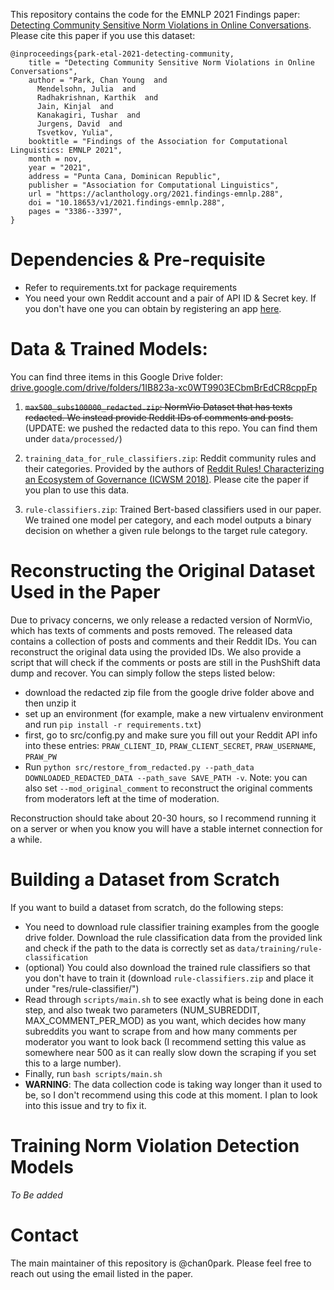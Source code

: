 This repository contains the code for the EMNLP 2021 Findings paper: [Detecting Community Sensitive Norm Violations in Online Conversations](https://aclanthology.org/2021.findings-emnlp.288.pdf). Please cite this paper if you use this dataset:

```
@inproceedings{park-etal-2021-detecting-community,
    title = "Detecting Community Sensitive Norm Violations in Online Conversations",
    author = "Park, Chan Young  and
      Mendelsohn, Julia  and
      Radhakrishnan, Karthik  and
      Jain, Kinjal  and
      Kanakagiri, Tushar  and
      Jurgens, David  and
      Tsvetkov, Yulia",
    booktitle = "Findings of the Association for Computational Linguistics: EMNLP 2021",
    month = nov,
    year = "2021",
    address = "Punta Cana, Dominican Republic",
    publisher = "Association for Computational Linguistics",
    url = "https://aclanthology.org/2021.findings-emnlp.288",
    doi = "10.18653/v1/2021.findings-emnlp.288",
    pages = "3386--3397",
}
```

# Dependencies & Pre-requisite

* Refer to requirements.txt for package requirements
* You need your own Reddit account and a pair of API ID & Secret key. If you don't have one you can obtain by registering an app [here](https://www.reddit.com/prefs/apps/).


# Data & Trained Models:
You can find three items in this Google Drive folder: [drive.google.com/drive/folders/1IB823a-xc0WT9903ECbmBrEdCR8cppFp](https://drive.google.com/drive/folders/1IB823a-xc0WT9903ECbmBrEdCR8cppFp)

1. ~~`max500_subs100000_redacted.zip`: NormVio Dataset that has texts redacted. We instead provide Reddit IDs of comments and posts.~~ (UPDATE: we pushed the redacted data to this repo. You can find them under `data/processed/`)

2. `training_data_for_rule_classifiers.zip`: Reddit community rules and their categories. Provided by the authors of [Reddit Rules! Characterizing an Ecosystem of Governance (ICWSM 2018)](https://ojs.aaai.org/index.php/ICWSM/article/view/15033). Please cite the paper if you plan to use this data.

3. `rule-classifiers.zip`: Trained Bert-based classifiers used in our paper. We trained one model per category, and each model outputs a binary decision on whether a given rule belongs to the target rule category.

# Reconstructing the Original Dataset Used in the Paper
Due to privacy concerns, we only release a redacted version of NormVio, which has texts of comments and posts removed. The released data contains a collection of posts and comments and their Reddit IDs. You can reconstruct the original data using the provided IDs. We also provide a script that will check if the comments or posts are still in the PushShift data dump and recover. You can simply follow the steps listed below:
- download the redacted zip file from the google drive folder above and then unzip it
- set up an environment (for example, make a new virtualenv environment and run `pip install -r requirements.txt`)
- first, go to src/config.py and make sure you fill out your Reddit API info into these entries: `PRAW_CLIENT_ID`, `PRAW_CLIENT_SECRET`, `PRAW_USERNAME`, `PRAW_PW`
- Run `python src/restore_from_redacted.py --path_data DOWNLOADED_REDACTED_DATA --path_save SAVE_PATH -v`. Note: you can also set `--mod_original_comment` to reconstruct the original comments from moderators left at the time of moderation.

Reconstruction should take about 20-30 hours, so I recommend running it on a server or when you know you will have a stable internet connection for a while. 

# Building a Dataset from Scratch
If you want to build a dataset from scratch, do the following steps:
- You need to download rule classifier training examples from the google drive folder. Download the rule classification data from the provided link and check if the path to the data is correctly set as `data/training/rule-classification`
- (optional) You could also download the trained rule classifiers so that you don't have to train it (download `rule-classifiers.zip` and place it under "res/rule-classifier/")
- Read through `scripts/main.sh` to see exactly what is being done in each step, and also tweak two parameters (NUM_SUBREDDIT, MAX_COMMENT_PER_MOD) as you want, which decides how many subreddits you want to scrape from and how many comments per moderator you want to look back (I recommend setting this value as somewhere near 500 as it can really slow down the scraping if you set this to a  large number).
- Finally, run `bash scripts/main.sh`
- **WARNING**: The data collection code is taking way longer than it used to be, so I don't recommend using this code at this moment. I plan to look into this issue and try to fix it.

# Training Norm Violation Detection Models
*To Be added*


# Contact
The main maintainer of this repository is @chan0park. Please feel free to reach out using the email listed in the paper.